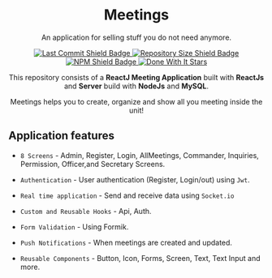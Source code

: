 <p align="center">
    <h1 align="center"> Meetings </h1>
</p>
<p align="center">
    An application for selling stuff you do not need anymore.
</p>

<p align="center">
    <a href="https://github.com/MohamedEsssam/DoneWithIt">
        <img src="https://img.shields.io/github/last-commit/MohamedEsssam/meetings" alt="Last Commit Shield Badge"/>
    </a>
    <a href="https://github.com/MohamedEsssam/DoneWithIt/archive/master.zip">
        <img src="https://img.shields.io/github/repo-size/MohamedEsssam/meetings" alt="Repository Size Shield Badge"/>
    </a>
    <a href="https://www.npmjs.com/package/npm">
        <img src="https://img.shields.io/npm/v/npm" alt="NPM Shield Badge"/>
    </a>
    <a href="https://github.com/MohamedEsssam/DoneWithIt/stargazers">
        <img src="https://img.shields.io/github/stars/MohamedEsssam/meetings?style=social" alt="Done With It Stars" >
    </a>
</p>
<p align="center">
    This repository consists of a <strong>ReactJ Meeting Application</strong> built with <strong>ReactJs</strong> and <strong>Server</Strong> build with <strong>NodeJs</strong> and <strong>MySQL</strong>.
</p>

<p align="center">
    Meetings helps you to create, organize and show all you meeting inside the unit!
</p>

## Application features

* `8 Screens` - Admin, Register, Login, AllMeetings, Commander, Inquiries, Permission, Officer,and Secretary Screens.

* `Authentication` - User authentication (Register, Login/out) using `Jwt`.

* `Real time application` - Send and receive data using `Socket.io`

* `Custom and Reusable Hooks` - Api, Auth.

* `Form Validation` - Using Formik.

* `Push Notifications` - When meetings are created and updated.

* `Reusable Components` - Button, Icon, Forms, Screen, Text, Text Input and more.
